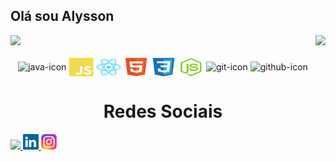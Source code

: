 ## Olá sou Alysson
<div>
  
  <img  height="180em" src="https://github-readme-stats.vercel.app/api?username=AlyssonOliveiraSantos&show_icons=true&theme=dark&include_all_commits=true&count_private=true"/>
  <img align="right" height="180em" src="https://github-readme-stats.vercel.app/api/top-langs/?username=AlyssonOliveiraSantos&layout=compact&langs_count=16&theme=dark"/>
</div>
<br>

<div  align="center"> 
<img align="center" height="30" width="40" alt="java-icon"
src="https://cdn.jsdelivr.net/gh/devicons/devicon/icons/java/java-plain.svg">
    <img align="center" height="30" width="40" alt="js-icon"  src="https://raw.githubusercontent.com/devicons/devicon/master/icons/javascript/javascript-plain.svg">
    <img align="center" height="30" width="40" alt="react-icon" src="https://raw.githubusercontent.com/devicons/devicon/master/icons/react/react-original.svg">
    <img align="center" height="30" width="40" alt="html-icon" src="https://raw.githubusercontent.com/devicons/devicon/master/icons/html5/html5-original.svg">
    <img align="center" height="30" width="40" alt="css-icon" src="https://raw.githubusercontent.com/devicons/devicon/master/icons/css3/css3-original.svg">
    <img align="center" height="30" width="40" alt="nodejs-icon" src="https://raw.githubusercontent.com/devicons/devicon/master/icons/nodejs/nodejs-original.svg">
            <img align="center" height="30" width="40" alt="git-icon"
src="https://cdn.jsdelivr.net/gh/devicons/devicon/icons/git/git-plain.svg">
      <img align="center" height="30" width="40" alt="github-icon"
src="https://cdn.jsdelivr.net/gh/devicons/devicon/icons/github/github-original.svg">
   </div>
    
  
  <h1 align="center">Redes Sociais</h1>
    <a href = "mailto: work.alyssonn.bra@live.com">
      <img width="30" src="outlook.svg">
    </a>
    <a href = "https://www.linkedin.com/in/alysson-oliveira-santos-9aaa42155/">
      <img width="25" src="linkedin.svg">
    <a href = "https://www.instagram.com/__max__aly">
      <img width="25" src="instagram.png">
    </a>
</div>
 
